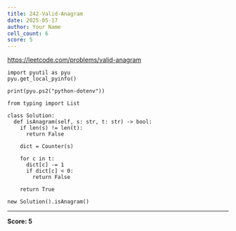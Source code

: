 ```yaml
---
title: 242-Valid-Anagram
date: 2025-05-17
author: Your Name
cell_count: 6
score: 5
---
```


https://leetcode.com/problems/valid-anagram


```
import pyutil as pyu
pyu.get_local_pyinfo()
```


```
print(pyu.ps2("python-dotenv"))
```


```
from typing import List
```


```
class Solution:
  def isAnagram(self, s: str, t: str) -> bool:
    if len(s) != len(t):
      return False

    dict = Counter(s)

    for c in t:
      dict[c] -= 1
      if dict[c] < 0:
        return False

    return True
```


```
new Solution().isAnagram()
```


---
**Score: 5**